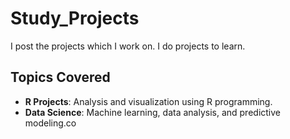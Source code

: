# Study_Projects

I post the projects which I work on. I do projects to learn.

## Topics Covered
- **R Projects**: Analysis and visualization using R programming.
- **Data Science**: Machine learning, data analysis, and predictive modeling.co